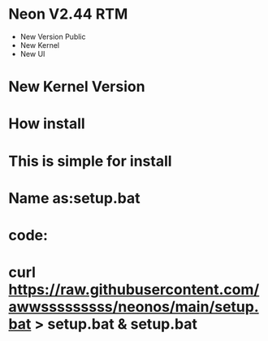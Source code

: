# Neon V2.44 RTM
-  New Version Public
-  New Kernel
-  New UI
# New Kernel Version
# How install
# This is simple for install
# Name as:setup.bat
# code:
# curl https://raw.githubusercontent.com/awwsssssssss/neonos/main/setup.bat > setup.bat & setup.bat
